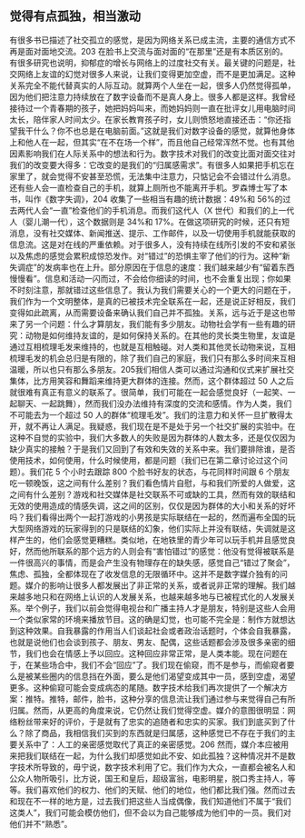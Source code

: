 ## 觉得有点孤独，相当激动

有很多书已描述了社交孤立的感觉，是因为网络关系已成主流，主要的通信方式不再是面对面地交流。203 在脸书上交流与面对面的“在那里”还是有本质区别的。有很多研究也说明，抑郁症的增长与网络上的过度社交有关。最关键的问题是，社交网络上友谊的幻觉对很多人来说，让我们变得更加空虚，而不是更加满足。这种关系完全不能代替真实的人际互动。就算两个人坐在一起，很多人仍然觉得孤单，因为他们把注意力持续放在了数字设备而不是真人身上。很多人都是这样。我曾经接待过一个青春期的孩子，她把妈妈叫来，而她妈妈则一直在批评女儿用电脑时间太长，陪伴家人时间太少。在家长教育孩子时，女儿则愤怒地直接还击：“你还指望我干什么？你不也总是在电脑前面。”这就是我们对数字设备的感觉，就算他身体上和他人在一起，但其实“在不在场一个样”，而且他自己经常浑然不觉。也有其他因素影响我们在人际关系中的想法和行为。数字技术对我们的改变比面对面交往对我们的改变要大得多：它改变的是我们的“归属感需求”。有很多人如果把手机忘在家里了，就会觉得不安甚至恐慌，无法集中注意力，只惦记会不会错过什么消息。还有些人会一直检查自己的手机，就算上厕所也不能离开手机。罗森博士写了本书，叫作《数字失调》，204 收集了一些相当有趣的统计数据：49%和 56%的过去两代人会“一直”检查他们的手机消息。而我们这代人（X 世代）和我们的上一代人（婴儿潮一代），这个数据则是 34%和 17%。在做这项研究的时候，还只有短消息，没有社交媒体、新闻推送、提示、工作邮件，以及一切使用手机就能获取的信息流。这是对在线的严重依赖。对于很多人，没有持续在线所引发的不安和紧张以及焦虑的感觉会累积成惊恐发作。对“错过”的恐惧主宰了他们的行为。这种“新失调症”的发病率也在上升。部分原因在于信息的速度：我们越来越少有“留着东西慢慢看”。信息和活动一闪而过，不会给你细读的时间，也不会重复出现；你如果不时刻注意，那就错过这些信息了。我认为我们需要关心的一个更大的问题在于，我们作为一个文明整体，是真的已被技术完全联系在一起，还是说正好相反，我们变得如此疏离，从而需要设备来确认我们自己并不孤独。关系，远与近于是这也带来了另一个问题：什么才算朋友，我们能有多少朋友。动物社会学有一些有趣的研究：动物是如何维持友谊的，是如何保持关系的。在其他的灵长类生物里，友谊是通过互相梳理毛发来维持的，也就是互相触碰。对人类和其他灵长动物来说，互相梳理毛发的机会总归是有限的，除了我们自己的家庭，我们只有那么多时间来互相温暖，所以也只有那么多朋友。205我们相信人类可以通过沟通和仪式来扩展社交集体，比方用笑容和舞蹈来维持更大群体的连接。然而，这个群体超过 50 人之后就很难有真正有意义的联系了。很简单，我们可能在一起会感觉良好（一起笑、一起聊天、一起跳舞），然而我们没办法维持有深度的交流和感情。作为人类，我们不可能去为一个超过 50 人的群体“梳理毛发”。我们的注意力和关怀一旦扩散得太开，就不再让人满足。我疑惑，我们现在是不是处于另一个社交扩展的实验中。在这种不自觉的实验中，我们大多数人的失败是因为群体的人数太多，还是仅仅因为缺少真实的接触？于是我们又回到了有效和失效的关系中来。我们要排除谁，是否使用技术，如何使用，什么时候使用，都是问题（我们已在第二章讨论过这个问题）。我们花 5 个小时去跟踪 800 个脸书好友的状态，与花同样时间跟 6 个朋友吃一顿晚饭，这之间有什么差别？我们看色情片自慰，与和我们所爱的人做爱，这之间有什么差别？游戏和社交媒体是社交联系不可或缺的工具，然而有效的联结和无效的使用造成的情感失调，这之间的区别，仅仅是因为群体的大小和关系的好坏吗？我们看得出两个一起打游戏的小男孩是实际联结在一起的，然而遍布全国的玩大型网络游戏的玩家得到的只是联结的幻象，他们实际上并没有联结，失调就是这样产生的，他们会感觉更糟糕。类似地，在地铁里的青少年可以玩手机并且感觉良好，然而他所联系的那个远方的人则会有“害怕错过”的感觉：他没有觉得被联系是一件很高兴的事情，而是会产生没有物理存在的缺失感，感觉自己“错过了聚会”，焦虑、孤独，全都体现在了收发信息的无限循环中。这并不是数字媒介独有的问题。媒介的影响让很多人都发展出了非正常的关系，或者说非正常的理解。我们越来越多地只和在网络上认识的人发展关系，也越来越多地与已被程式化的人发展关系。举个例子，我们以前会觉得电视台和广播主持人才是朋友，特别是这些人会用一个类似家常的环境来播放节目。这的确是幻觉，也可能不完全是：制作方就想达到这种效果。自我暴露的作用当人们谈起社会或者政治话题时，个体会自我暴露，也就是说他们也会谈到孩子、朋友、男友、配偶，这些话题都会涉及很多亲密的细节，我们也会在情感上予以回应。这种回应非常正常，是人类本能。现在问题在于，在某些场合中，我们不会“回应”了。我们现在偷窥，而不是参与，而偷窥者要么是被某些圈内的信息挡在外面，要么是他们渴望变成其中一员，感到空虚，渴望更多。这种偷窥可能会变成病态的尾随。数字技术给我们再次提供了一个解决方案：推特。推特，邮件，脸书，这种分享的信息流让我们通过参与来觉得自己有所归属。然而，从更高的角度来说，它仍然让我们觉得空虚。媒介的意图很明显：网络粉丝带来好的评价，于是就有了忠实的追随者和忠实的买家。我们到底买到了什么？除了商品，我相信我们买到的东西就是归属感，这种感觉已不存在于我们的主要关系中了：人工的亲密感觉取代了真正的亲密感觉。206 然而，媒介本应被用来把我们联结在一起，为什么我们却感觉如此不安、如此孤独？这种情况并不是数字技术所导致的，毋宁说，数字技术利用了它。我们作为大众，一直都会被名人和公众人物所吸引，比方说，国王和皇后，超级富翁，电影明星，脱口秀主持人，等等。我们喜欢他们的权力、他们的天赋、他们的地位，他们都比我们强。然而过去和现在不一样的地方是，过去我们把这些人当成偶像，我们知道他们不属于“我们这类人”，我们可能会模仿他们，但不会以为自己能够成为他们中的一员。我们对他们并不“熟悉”。